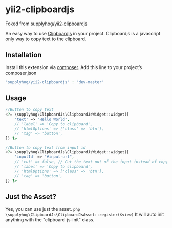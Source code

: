 # yii2-clipboardjs

Foked from [supplyhog/yii2-clipboardjs](https://github.com/supplyhog/yii2-clipboardjs)

An easy way to use [Clipboardjs](https://clipboardjs.com/) in your project. Clipboardjs is a javascript only way to copy text to the clipboard.


## Installation

Install this extension via [composer](http://getcomposer.org/download). Add this line to your project’s composer.json

```php
"supplyhog/yii2-clipboardjs" : "dev-master"
```

## Usage

```php
//Button to copy text
<?= \supplyhog\ClipboardJs\ClipboardJsWidget::widget([
    'text' => "Hello World",
    // 'label' => 'Copy to clipboard',
    // 'htmlOptions' => ['class' => 'btn'],
    // 'tag' => 'button',
]) ?>

//Button to copy text from input id
<?= \supplyhog\ClipboardJs\ClipboardJsWidget::widget([
    'inputId' => "#input-url",
    // 'cut' => false, // Cut the text out of the input instead of copy?
    // 'label' => 'Copy to clipboard',
    // 'htmlOptions' => ['class' => 'btn'],
    // 'tag' => 'button',
]) ?>

```

## Just the Asset?

Yes, you can use just the asset. ```php \supplyhog\ClipboardJs\ClipboardJsAsset::register($view)``` It will auto init anything with the "clipboard-js-init" class.
